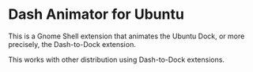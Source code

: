 # Dash Animator for Ubuntu

This is a Gnome Shell extension that animates the Ubuntu Dock, or more precisely, the Dash-to-Dock extension.

This works with other distribution using Dash-to-Dock extensions.

